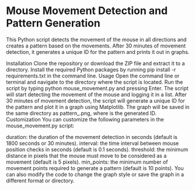 # Mouse Movement Detection and Pattern Generation
This Python script detects the movement of the mouse in all directions and creates a pattern based on the movements. After 30 minutes of movement detection, it generates a unique ID for the pattern and prints it out in graphs.

Installation
Clone the repository or download the ZIP file and extract it to a directory.
Install the required Python packages by running pip install -r requirements.txt in the command line.
Usage
Open the command line or terminal and navigate to the directory where the script is located.
Run the script by typing python mouse_movement.py and pressing Enter.
The script will start detecting the movement of the mouse and logging it in a list.
After 30 minutes of movement detection, the script will generate a unique ID for the pattern and plot it in a graph using Matplotlib.
The graph will be saved in the same directory as pattern_<ID>.png, where <ID> is the generated ID.
Customization
You can customize the following parameters in the mouse_movement.py script:

duration: the duration of the movement detection in seconds (default is 1800 seconds or 30 minutes).
interval: the time interval between mouse position checks in seconds (default is 0.1 seconds).
threshold: the minimum distance in pixels that the mouse must move to be considered as a movement (default is 5 pixels).
min_points: the minimum number of movement points required to generate a pattern (default is 10 points).
You can also modify the code to change the graph style or save the graph in a different format or directory.
